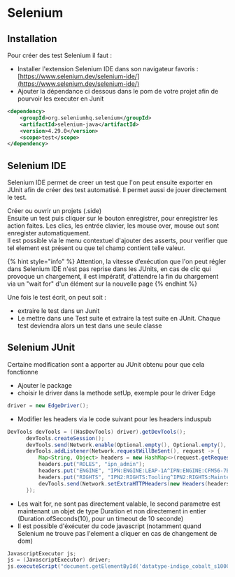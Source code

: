 # Selenium



## Installation

Pour créer des test Selenium il faut :

* Installer l'extension Selenium IDE dans son navigateur favoris : [https://www.selenium.dev/selenium-ide/](https://www.selenium.dev/selenium-ide/)
* Ajouter la dépendance ci dessous dans le pom de votre projet afin de pourvoir les executer en Junit

```xml
<dependency>
    <groupId>org.seleniumhq.selenium</groupId>
    <artifactId>selenium-java</artifactId>
    <version>4.29.0</version>
    <scope>test</scope>
</dependency>
```



## Selenium IDE

Selenium IDE permet de creer un test que l'on peut ensuite exporter en JUnit afin de créer des test automatisé. Il permet aussi de jouer directement le test.

Créer ou ouvrir un projets (.side)\
Ensuite un test puis cliquer sur le bouton enregistrer, pour enregistrer les action faites. Les clics, les entrée clavier, les mouse over, mouse out sont enregister automatiquement.\
Il est possible via le menu contextuel d'ajouter des asserts, pour verifier que tel element est présent ou que tel champ contient telle valeur.



{% hint style="info" %}
Attention, la vitesse d’exécution que l'on peut régler dans Selenium IDE n'est pas reprise dans les JUnits, en cas de clic qui provoque un chargement, il est impératif, d'attendre la fin du chargement via un "wait for" d'un élément sur la nouvelle page
{% endhint %}

Une fois le test écrit, on peut soit :&#x20;

* extraire le test dans un Junit
* Le mettre dans une Test suite et extraire la test suite en JUnit. Chaque test deviendra alors un test dans une seule classe

## Selenium JUnit

Certaine modification sont a apporter au JUnit obtenu pour que cela fonctionne

* Ajouter le package
* choisir le driver dans la methode setUp, exemple pour le driver Edge

```java
driver = new EdgeDriver();
```

* Modifier les headers via le code suivant pour les headers induspub

```java
DevTools devTools = ((HasDevTools) driver).getDevTools();
      devTools.createSession();
      devTools.send(Network.enable(Optional.empty(), Optional.empty(), Optional.empty()));
      devTools.addListener(Network.requestWillBeSent(), request -> {
          Map<String, Object> headers = new HashMap<>(request.getRequest().getHeaders());
          headers.put("ROLES", "ipn_admin");
          headers.put("ENGINE", "IPN:ENGINE:LEAP-1A^IPN:ENGINE:CFM56-7B^IPN:ENGINE:CFM56-5B");
          headers.put("RIGHTS", "IPN2:RIGHTS:Tooling^IPN2:RIGHTS:Maintenance^IPN2:RIGHTS:Meeting Materials^IPN2:RIGHTS:Technical Publications^IPN2:RIGHTS:Workscope Planning Guide^IPN2:RIGHTS:Repair Source Directory^IPN2:RIGHTS:Customer support Center");
          devTools.send(Network.setExtraHTTPHeaders(new Headers(headers)));
      });
```

* Les wait for, ne sont pas directement valable, le second parametre est maintenant un objet de type Duration et non directement in entier (Duration.ofSeconds(10), pour un timeout de 10 seconde)
* Il est possible d'éxécuter du code javascript (notamment quand Selenium ne trouve pas l'element a cliquer en cas de changement de dom)

```java
JavascriptExecutor js;
js = (JavascriptExecutor) driver;
js.executeScript("document.getElementById('datatype-indigo_cobalt_s1000d').click()");
```


